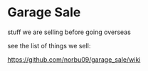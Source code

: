 Garage Sale
===========

stuff we are selling before going overseas

see the list of things we sell:

https://github.com/norbu09/garage_sale/wiki

